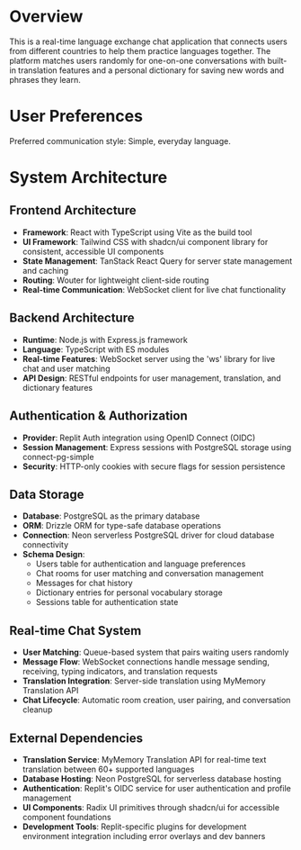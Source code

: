 # Overview

This is a real-time language exchange chat application that connects users from different countries to help them practice languages together. The platform matches users randomly for one-on-one conversations with built-in translation features and a personal dictionary for saving new words and phrases they learn.

# User Preferences

Preferred communication style: Simple, everyday language.

# System Architecture

## Frontend Architecture
- **Framework**: React with TypeScript using Vite as the build tool
- **UI Framework**: Tailwind CSS with shadcn/ui component library for consistent, accessible UI components
- **State Management**: TanStack React Query for server state management and caching
- **Routing**: Wouter for lightweight client-side routing
- **Real-time Communication**: WebSocket client for live chat functionality

## Backend Architecture
- **Runtime**: Node.js with Express.js framework
- **Language**: TypeScript with ES modules
- **Real-time Features**: WebSocket server using the 'ws' library for live chat and user matching
- **API Design**: RESTful endpoints for user management, translation, and dictionary features

## Authentication & Authorization
- **Provider**: Replit Auth integration using OpenID Connect (OIDC)
- **Session Management**: Express sessions with PostgreSQL storage using connect-pg-simple
- **Security**: HTTP-only cookies with secure flags for session persistence

## Data Storage
- **Database**: PostgreSQL as the primary database
- **ORM**: Drizzle ORM for type-safe database operations
- **Connection**: Neon serverless PostgreSQL driver for cloud database connectivity
- **Schema Design**: 
  - Users table for authentication and language preferences
  - Chat rooms for user matching and conversation management
  - Messages for chat history
  - Dictionary entries for personal vocabulary storage
  - Sessions table for authentication state

## Real-time Chat System
- **User Matching**: Queue-based system that pairs waiting users randomly
- **Message Flow**: WebSocket connections handle message sending, receiving, typing indicators, and translation requests
- **Translation Integration**: Server-side translation using MyMemory Translation API
- **Chat Lifecycle**: Automatic room creation, user pairing, and conversation cleanup

## External Dependencies

- **Translation Service**: MyMemory Translation API for real-time text translation between 60+ supported languages
- **Database Hosting**: Neon PostgreSQL for serverless database hosting
- **Authentication**: Replit's OIDC service for user authentication and profile management
- **UI Components**: Radix UI primitives through shadcn/ui for accessible component foundations
- **Development Tools**: Replit-specific plugins for development environment integration including error overlays and dev banners